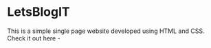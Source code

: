 # LetsBlogIT
This is a simple single page website developed using HTML and CSS.
Check it out here - 
